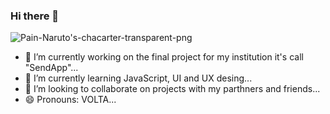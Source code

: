 ### Hi there 👋
<picture>
 <source media="(prefers-color-scheme: dark)" srcset="https://www.behance.net/gallery/99645159/NARUTO-PAIN/modules/575065377">
 <source media="(prefers-color-scheme: light)" srcset="https://www.behance.net/gallery/99645159/NARUTO-PAIN/modules/575065377">
 <img alt="Pain-Naruto's-chacarter-transparent-png" src="https://www.behance.net/gallery/99645159/NARUTO-PAIN/modules/575065377">
</picture>

- 🔭 I’m currently working on the final project for my institution it's call "SendApp"...
- 🌱 I’m currently learning JavaScript, UI and UX desing...
- 👯 I’m looking to collaborate on projects with my parthners and friends...
- 😄 Pronouns: VOLTA...


